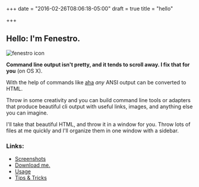 +++
date = "2016-02-26T08:06:18-05:00"
draft = true
title = "hello"

+++
## Hello: I'm Fenestro.

<object id="fenestro_image" type="image/svg+xml"
		data="/images/fenestro.svg" style="width: 25%"><img
		src="/images/fenestro_256x256.png" alt="fenestro icon" 
		title="fenestro icon"/></object>

**Command line output isn't pretty, and it tends to scroll away. I fix that for you** (on OS X).

With the help of commands like [aha](https://github.com/theZiz/aha#readme) _any_ ANSI output can be converted to HTML.

Throw in some creativity and you can build command line tools or adapters that produce beautiful cli output with useful links, images, and anything else you can imagine.

I'll take that beautiful HTML, and throw it in a window for you. Throw lots of files at me quickly and I'll organize them in one window with a sidebar.

### Links:

*   [Screenshots](screenshots.html)
*   [Download me.](downloads/fenestro_1.dmg)
*   [Usage](https://github.com/masukomi/fenestro#readme)
*   [Tips & Tricks](tips.html)
